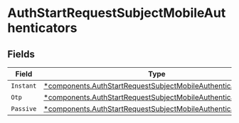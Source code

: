# AuthStartRequestSubjectMobileAuthenticators


## Fields

| Field                                                                                                                                         | Type                                                                                                                                          | Required                                                                                                                                      | Description                                                                                                                                   |
| --------------------------------------------------------------------------------------------------------------------------------------------- | --------------------------------------------------------------------------------------------------------------------------------------------- | --------------------------------------------------------------------------------------------------------------------------------------------- | --------------------------------------------------------------------------------------------------------------------------------------------- |
| `Instant`                                                                                                                                     | [*components.AuthStartRequestSubjectMobileAuthenticatorInstant](../../models/components/authstartrequestsubjectmobileauthenticatorinstant.md) | :heavy_minus_sign:                                                                                                                            | N/A                                                                                                                                           |
| `Otp`                                                                                                                                         | [*components.AuthStartRequestSubjectMobileAuthenticatorOTP](../../models/components/authstartrequestsubjectmobileauthenticatorotp.md)         | :heavy_minus_sign:                                                                                                                            | N/A                                                                                                                                           |
| `Passive`                                                                                                                                     | [*components.AuthStartRequestSubjectMobileAuthenticatorPassive](../../models/components/authstartrequestsubjectmobileauthenticatorpassive.md) | :heavy_minus_sign:                                                                                                                            | N/A                                                                                                                                           |
